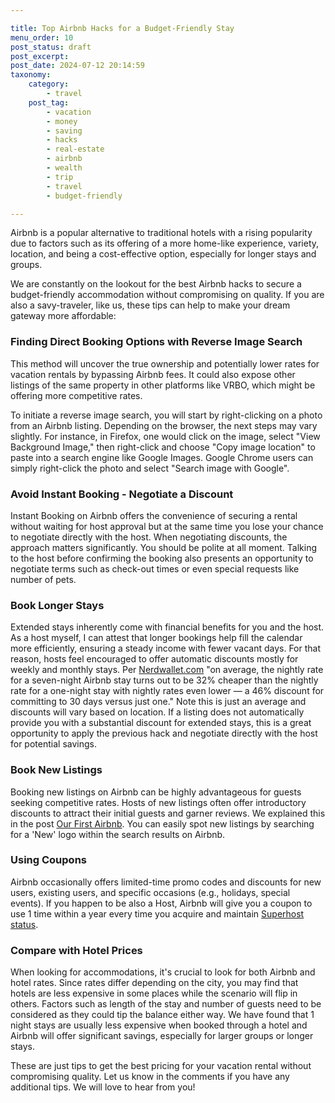 ```yaml
---

title: Top Airbnb Hacks for a Budget-Friendly Stay
menu_order: 10
post_status: draft
post_excerpt: 
post_date: 2024-07-12 20:14:59
taxonomy:
    category:
        - travel
    post_tag:
        - vacation
        - money
        - saving
        - hacks
        - real-estate
        - airbnb
        - wealth
        - trip
        - travel
        - budget-friendly     

---
```



Airbnb is a popular alternative to traditional hotels with a rising popularity due to factors such as its offering of a more home-like experience, variety, location, and being a cost-effective option, especially for longer stays and groups.

We are constantly on the lookout for the best Airbnb hacks to secure a budget-friendly accommodation without compromising on quality. If you are also a savy-traveler, like us, these tips can help to make your dream gateway more affordable: 

### Finding Direct Booking Options with Reverse Image Search

This method will uncover the true ownership and potentially lower rates for vacation rentals by bypassing Airbnb fees. It could also expose other listings of the same property in other platforms like VRBO, which might be offering more competitive rates.

To initiate a reverse image search, you will start by right-clicking on a photo from an Airbnb listing. Depending on the browser, the next steps may vary slightly. For instance, in Firefox, one would click on the image, select "View Background Image," then right-click and choose "Copy image location" to paste into a search engine like Google Images. Google Chrome users can simply right-click the photo and select "Search image with Google".

### Avoid Instant Booking - Negotiate a Discount

Instant Booking on Airbnb offers the convenience of securing a rental without waiting for host approval but at the same time you lose your chance to negotiate directly with the host. When negotiating discounts, the approach matters significantly. You should be polite at all moment. Talking to the host before confirming the booking also presents an opportunity to negotiate terms such as check-out times or even special requests like number of pets.

### Book Longer Stays

Extended stays inherently come with financial benefits for you and the host. As a host myself, I can attest that longer bookings help fill the calendar more efficiently, ensuring a steady income with fewer vacant days. For that reason, hosts feel encouraged to offer automatic discounts mostly for weekly and monthly stays. Per [Nerdwallet.com](nerdwallet.com) "on average, the nightly rate for a seven-night Airbnb stay turns out to be 32% cheaper than the nightly rate for a one-night stay with nightly rates even lower — a 46% discount for committing to 30 days versus just one." Note this is just an average and discounts will vary based on location. If a listing does not automatically provide you with a substantial discount for extended stays, this is a great opportunity to apply the previous hack and negotiate directly with the host for potential savings.

### Book New Listings

Booking new listings on Airbnb can be highly advantageous for guests seeking competitive rates. Hosts of new listings often offer introductory discounts to attract their initial guests and garner reviews. We explained this in the post [Our First Airbnb](https://familyventurescafe.com/real-estate/our-first-house/). You can easily spot new listings by searching for a 'New' logo within the search results on Airbnb. 

### Using Coupons

Airbnb occasionally offers limited-time promo codes and discounts for new users, existing users, and specific occasions (e.g., holidays, special events). If you happen to be also a Host, Airbnb will give you a coupon to use 1 time within a year every time you acquire and maintain [Superhost status](https://www.airbnb.com/help/article/829).

### Compare with Hotel Prices

When looking for accommodations, it's crucial to look for both Airbnb and hotel rates. Since rates differ depending on the city, you may find that hotels are less expensive in some places while the scenario will flip in others. Factors such as length of the stay and number of guests need to be considered as they could tip the balance either way. We have found that 1 night stays are usually less expensive when booked through a hotel and Airbnb will offer significant savings, especially for larger groups or longer stays. 

These are just tips to get the best pricing for your vacation rental without compromising quality. Let us know in the comments if you have any additional tips. We will love to hear from you!